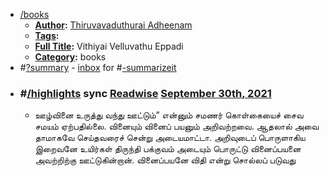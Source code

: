 - [/books]()
    - **[Author]():** [Thiruvavaduthurai Adheenam]()
    - **[Tags]():**
    - **[Full Title]():** Vithiyai Velluvathu Eppadi
    - **[Category]():** books
- #[?summary]() - [inbox]() for #[-summarizeit]()
- ### #[/highlights]() sync [Readwise]() [September 30th, 2021]()
    - ஊழ்வினை உருத்து வந்து ஊட்டும்” என்னும் சமணர் கொள்கையைச் சைவ சமயம் ஏற்பதில்லை. வினையும் வினைப் பயனும் அறிவற்றவை. ஆதலால் அவை தாமாகவே செய்தவரைச் சென்று அடையமாட்டா. அறிவுடைப் பொருளாகிய இறைவனே உயிர்கள் திருந்தி பக்குவம் அடையும் பொருட்டு வினைப்பயனை அவற்றிற்கு ஊட்டுகின்றான். வினைப்பயனே விதி என்று சொல்லப் படுவது

